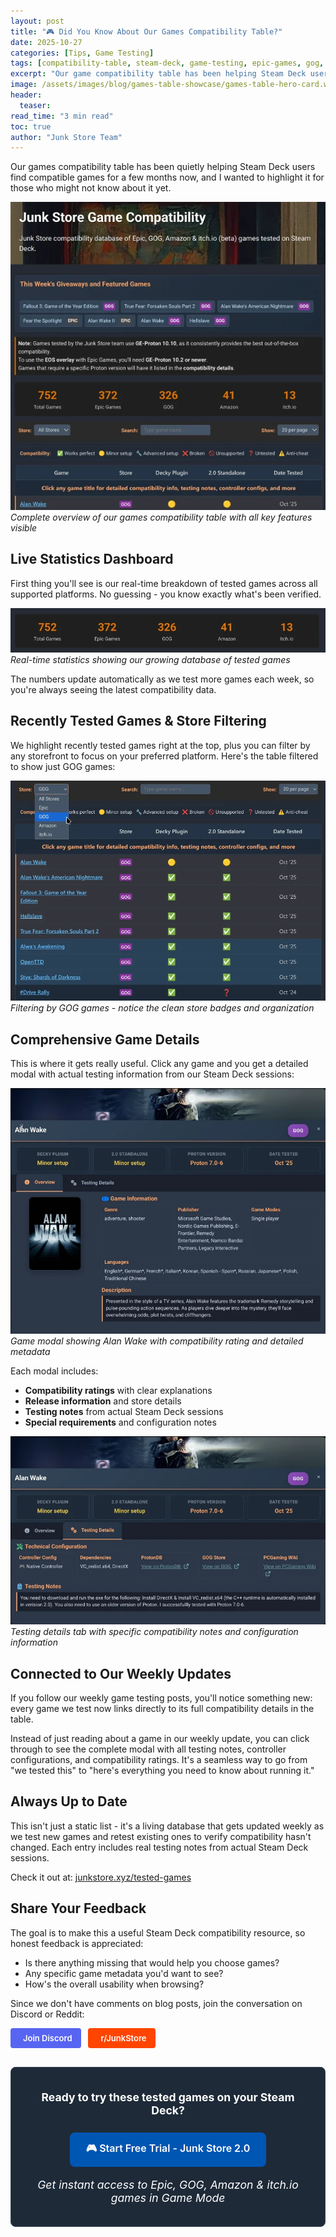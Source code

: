 ```yaml
---
layout: post
title: "🎮 Did You Know About Our Games Compatibility Table?"
date: 2025-10-27
categories: [Tips, Game Testing]
tags: [compatibility-table, steam-deck, game-testing, epic-games, gog, amazon-prime-gaming, itch-io, junk-store-2-0]
excerpt: "Our game compatibility table has been helping Steam Deck users for months. If you haven't discovered it yet, here's what you've been missing."
image: /assets/images/blog/games-table-showcase/games-table-hero-card.webp
header:
  teaser: 
read_time: "3 min read"
toc: true
author: "Junk Store Team"
---
```


Our games compatibility table has been quietly helping Steam Deck users find compatible games for a few months now, and I wanted to highlight it for those who might not know about it yet.

![Complete games table overview showing recently tested games and full interface](/assets/images/blog/games-table-showcase/overview-new.webp)
*Complete overview of our games compatibility table with all key features visible*

## Live Statistics Dashboard

First thing you'll see is our real-time breakdown of tested games across all supported platforms. No guessing - you know exactly what's been verified.

![Games compatibility statistics showing breakdown across Epic, GOG, Amazon Prime Gaming and itch.io platforms](/assets/images/blog/games-table-showcase/statsbar-new.webp)
*Real-time statistics showing our growing database of tested games*

The numbers update automatically as we test more games each week, so you're always seeing the latest compatibility data.

## Recently Tested Games & Store Filtering

We highlight recently tested games right at the top, plus you can filter by any storefront to focus on your preferred platform. Here's the table filtered to show just GOG games:

![Games table filtered to show GOG games with recently tested section](/assets/images/blog/games-table-showcase/filtergog.webp)
*Filtering by GOG games - notice the clean store badges and organization*

## Comprehensive Game Details

This is where it gets really useful. Click any game and you get a detailed modal with actual testing information from our Steam Deck sessions:

![Alan Wake game modal showing detailed compatibility information and testing details](/assets/images/blog/games-table-showcase/alanwake1.webp)
*Game modal showing Alan Wake with compatibility rating and detailed metadata*

Each modal includes:
- **Compatibility ratings** with clear explanations
- **Release information** and store details
- **Testing notes** from actual Steam Deck sessions
- **Special requirements** and configuration notes

![Alan Wake testing details tab showing specific compatibility information](/assets/images/blog/games-table-showcase/alanwake2.webp)
*Testing details tab with specific compatibility notes and configuration information*

## Connected to Our Weekly Updates

If you follow our weekly game testing posts, you'll notice something new: every game we test now links directly to its full compatibility details in the table.

Instead of just reading about a game in our weekly update, you can click through to see the complete modal with all testing notes, controller configurations, and compatibility ratings. It's a seamless way to go from "we tested this" to "here's everything you need to know about running it."

## Always Up to Date

This isn't just a static list - it's a living database that gets updated weekly as we test new games and retest existing ones to verify compatibility hasn't changed. Each entry includes real testing notes from actual Steam Deck sessions.

Check it out at: [junkstore.xyz/tested-games](/tested-games/)

## Share Your Feedback

The goal is to make this a useful Steam Deck compatibility resource, so honest feedback is appreciated:
- Is there anything missing that would help you choose games?
- Any specific game metadata you'd want to see?
- How's the overall usability when browsing?

Since we don't have comments on blog posts, join the conversation on Discord or Reddit:

<a href="https://discord.gg/6mRUhR6Teh" target="_blank" rel="noopener" class="community-btn discord-btn"><i class="fab fa-discord" style="margin-right: 6px;"></i>Join Discord</a>
<a href="https://www.reddit.com/r/JunkStore" target="_blank" rel="noopener" class="community-btn reddit-btn"><i class="fab fa-reddit" style="margin-right: 6px;"></i>r/JunkStore</a>

<div class="inline-blog-cta">
  <p><strong>Ready to try these tested games on your Steam Deck?</strong></p>
  <a href="https://portal.junkstore.xyz/" target="_blank" rel="noopener" class="inline-blog-cta-button">
    🎮 Start Free Trial - Junk Store 2.0
  </a>
  <p class="inline-cta-subtext">Get instant access to Epic, GOG, Amazon & itch.io games in Game Mode</p>
</div>

<style>
/* Community buttons styling */
.community-btn {
  display: inline-flex;
  align-items: center;
  padding: 6px 12px;
  border-radius: 4px;
  text-decoration: none;
  font-weight: 600;
  font-size: 13px;
  transition: all 0.2s ease;
  border: 2px solid transparent;
  margin-right: 8px;
  color: white !important;
}

.discord-btn {
  background: #5865f2;
}

.reddit-btn {
  background: #ff4500;
}

.community-btn:hover {
  transform: translateY(-1px);
  box-shadow: 0 4px 12px rgba(0, 0, 0, 0.3);
  text-decoration: none;
  color: white !important;
  opacity: 0.9;
}

/* Inline blog CTA styling */
.inline-blog-cta {
  text-align: center;
  background: #1e2a38;
  border-radius: 8px;
  padding: 20px;
  margin: 30px 0;
  border: 1px solid #3a4a5c;
}

.inline-blog-cta p {
  margin-bottom: 15px;
  color: #fff;
  font-size: 1.1rem;
}

.inline-blog-cta-button {
  display: inline-block;
  background: #0056b3;
  color: #fff !important;
  padding: 12px 24px;
  border-radius: 8px;
  text-decoration: none;
  font-weight: 600;
  font-size: 1rem;
  transition: all 0.3s ease;
  margin: 10px 0;
  border: 2px solid #0056b3;
}

.inline-blog-cta-button:hover,
.inline-blog-cta-button:visited,
.inline-blog-cta-button:visited:hover {
  background: #004494;
  border-color: #004494;
  color: #fff !important;
  transform: translateY(-2px);
  box-shadow: 0 4px 15px rgba(0, 86, 179, 0.4);
  text-decoration: none;
}

.inline-cta-subtext {
  margin-top: 8px;
  color: #cceeff;
  font-size: 0.9rem;
  font-style: italic;
}
</style>